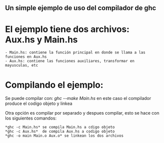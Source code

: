 ## Un simple ejemplo de uso del compilador de ghc

# El ejemplo tiene dos archivos: Aux.hs y Main.hs

	- Main.hs: contiene la función principal en donde se llama a las funciones en Aux.hs
	- Aux.hs: contiene las funciones auxiliares, transformar en mayusculas, etc

# Compilando el ejemplo:

Se puede compilar con: *ghc --make Main.hs* en este caso el compilador produce el codigo objeto y linkea

Otra opción es compilar por separado y despues compilar, esto se hace con los siguientes comandos:

	*ghc -c Main.hs* se compila Main.hs a cdigo objeto
	*ghc -c Aux.hs*  de compila Aux.hs a codigo objeto
	*ghc -o main Main.o Aux.o* se linkean los dos archivos 
